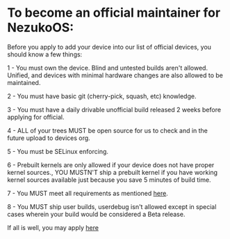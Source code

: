 # To become an official maintainer for NezukoOS:

Before you apply to add your device into our list of official devices, you should know a few things:

1 - You must own the device. Blind and untested builds aren't allowed. Unified, and devices with minimal hardware changes are also allowed to be maintained.

2 - You must have basic git (cherry-pick, squash, etc)  knowledge.

3 - You must have a daily drivable unofficial build released 2 weeks before applying for official.

4 - ALL of your trees MUST be open source for us to check and in the future upload to devices org.

5 - You must be SELinux enforcing.

6 - Prebuilt kernels are only allowed if your device does not have proper kernel sources., YOU MUSTN'T ship a prebuilt kernel if you have working kernel sources available just because you save 5 minutes of build time.

7 - You MUST meet all requirements as mentioned [here](requirements.md).

8 - You MUST ship user builds, userdebug isn't allowed except in special cases wherein your build would be considered a Beta release.

If all is well, you may apply [here](https://github.com/NezukoOS/official_devices/issues/new/choose9)
